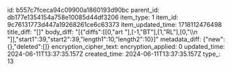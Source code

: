 id: b557c7fceca94c09900a1860193d90bc
parent_id: db177e1354154a758e10085d44df3206
item_type: 1
item_id: 9c76131773d447a19268261ce6c63373
item_updated_time: 1718112476498
title_diff: "[]"
body_diff: "[{\"diffs\":[[0,\"art \"],[-1,\"BT\"],[1,\"RL\"],[0,\"\\\n   \"]],\"start1\":39,\"start2\":39,\"length1\":10,\"length2\":10}]"
metadata_diff: {"new":{},"deleted":[]}
encryption_cipher_text: 
encryption_applied: 0
updated_time: 2024-06-11T13:37:35.157Z
created_time: 2024-06-11T13:37:35.157Z
type_: 13